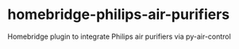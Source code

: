 # homebridge-philips-air-purifiers
Homebridge plugin to integrate Philips air purifiers via py-air-control
